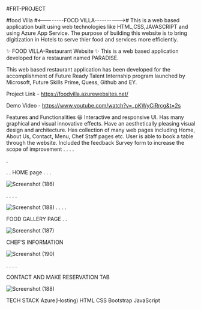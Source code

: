 #FRT-PROJECT

#food Villa
#<--------FOOD VILLA---------->#
This is a web based application built using web technologies like HTML,CSS,JAVASCRIPT and using Azure App Service.
The purpose of building this website is to bring digitization in Hotels to serve thier food and services more efficiently.

✨ FOOD VILLA-Restaurant Website ✨
This is a web based application developed for a restaurant named PARADISE.

This web based restaurant application has been developed for the accomplishment of Future Ready Talent Internship program launched by Microsoft, Future Skills Prime, Quess, Github and EY.


Project Link - https://foodvilla.azurewebsites.net/

Demo Video - https://www.youtube.com/watch?v=_pKWyCiRrcg&t=2s

Features and Functionalities 😃
Interactive and responsive UI.
Has many graphical and visual innovative effects.
Have an aesthetically pleasing visual design and architecture.
Has collection of many web pages including Home, About Us, Contact, Menu, Chef Staff pages etc.
User is able to book a table through the website.
Included the feedback Survey form to increase the scope of improvement
.
.
.
.


.

.
.
HOME page
.
.
.

![Screenshot (186)](https://user-images.githubusercontent.com/66003194/199092081-ab6cf6e0-e9fe-4785-bd60-0a7e086f0188.png)


.
.
.
.


![Screenshot (188)](https://user-images.githubusercontent.com/66003194/199091718-956583c5-3c33-4304-a165-4846a9fc76bc.png)
.
.
.
.


FOOD GALLERY PAGE
.
.



![Screenshot (187)](https://user-images.githubusercontent.com/66003194/199091877-41b0a8c6-60a9-42d3-8a2e-376d48816ecf.png)



CHEF'S INFORMATION




![Screenshot (190)](https://user-images.githubusercontent.com/66003194/199235163-bb7bb65b-02f2-4e36-8e30-ee7963dd040b.png)

.
.
.
.





CONTACT AND MAKE RESERVATION TAB




![Screenshot (188)](https://user-images.githubusercontent.com/66003194/199091987-4c736a8c-53be-41e3-b0f7-67033619a5fb.png)





TECH STACK
Azure(Hosting)
HTML
CSS
Bootstrap
JavaScript

